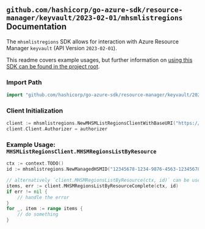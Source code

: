 
## `github.com/hashicorp/go-azure-sdk/resource-manager/keyvault/2023-02-01/mhsmlistregions` Documentation

The `mhsmlistregions` SDK allows for interaction with Azure Resource Manager `keyvault` (API Version `2023-02-01`).

This readme covers example usages, but further information on [using this SDK can be found in the project root](https://github.com/hashicorp/go-azure-sdk/tree/main/docs).

### Import Path

```go
import "github.com/hashicorp/go-azure-sdk/resource-manager/keyvault/2023-02-01/mhsmlistregions"
```


### Client Initialization

```go
client := mhsmlistregions.NewMHSMListRegionsClientWithBaseURI("https://management.azure.com")
client.Client.Authorizer = authorizer
```


### Example Usage: `MHSMListRegionsClient.MHSMRegionsListByResource`

```go
ctx := context.TODO()
id := mhsmlistregions.NewManagedHSMID("12345678-1234-9876-4563-123456789012", "example-resource-group", "managedHSMValue")

// alternatively `client.MHSMRegionsListByResource(ctx, id)` can be used to do batched pagination
items, err := client.MHSMRegionsListByResourceComplete(ctx, id)
if err != nil {
	// handle the error
}
for _, item := range items {
	// do something
}
```
